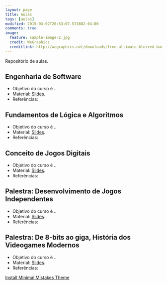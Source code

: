 ```yaml
---
layout: page
title: Aulas
tags: [aulas]
modified: 2015-03-02T20:53:07.573882-04:00
comments: true
image:
  feature: sample-image-2.jpg
  credit: WeGraphics
  creditlink: http://wegraphics.net/downloads/free-ultimate-blurred-background-pack/
---
```


Repositório de aulas.

## Engenharia de Software

* Objetivo do curso é ..
* Material: [Slides](http://marcelomesmo.github.io).
* Referências: 

## Fundamentos de Lógica e Algoritmos

* Objetivo do curso é ..
* Material: [Slides](http://marcelomesmo.github.io).
* Referências: 

## Conceito de Jogos Digitais

* Objetivo do curso é ..
* Material: [Slides](http://marcelomesmo.github.io).
* Referências: 

## Palestra: Desenvolvimento de Jogos Independentes

* Objetivo do curso é ..
* Material: [Slides](http://marcelomesmo.github.io).
* Referências: 

## Palestra: De 8-bits ao giga, História dos Videogames Modernos

* Objetivo do curso é ..
* Material: [Slides](http://marcelomesmo.github.io).
* Referências: 

<a markdown="0" href="{{ site.url }}/theme-setup" class="btn">Install Minimal Mistakes Theme</a>